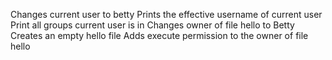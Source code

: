 Changes current user to betty
Prints the effective username of current user
Print all groups current user is in
Changes owner of file hello to Betty
Creates an empty hello file
Adds execute permission to the owner of file hello
